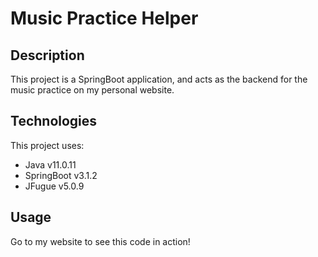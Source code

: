 # Music Practice Helper

## Description
This project is a SpringBoot application, and acts as the backend for the music practice on my personal website.

## Technologies
This project uses:
* Java v11.0.11
* SpringBoot v3.1.2
* JFugue v5.0.9

## Usage
Go to my website to see this code in action!


